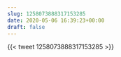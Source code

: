 ```yaml
---
slug: 1258073888317153285
date: 2020-05-06 16:39:23+00:00
draft: false
---
```


{{< tweet 1258073888317153285 >}}
